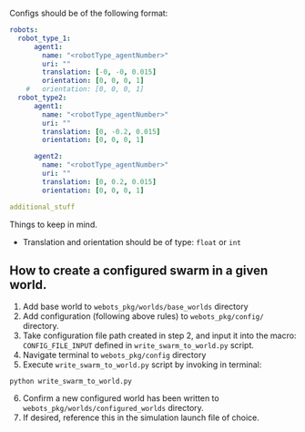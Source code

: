Configs should be of the following format:

```yaml
robots:
  robot_type_1:
      agent1:
        name: "<robotType_agentNumber>"
        uri: ""
        translation: [-0, -0, 0.015]
        orientation: [0, 0, 0, 1]
    #   orientation: [0, 0, 0, 1]
  robot_type2:
      agent1:
        name: "<robotType_agentNumber>"
        uri: ""
        translation: [0, -0.2, 0.015]
        orientation: [0, 0, 0, 1]

      agent2:
        name: "<robotType_agentNumber>"
        uri: ""
        translation: [0, 0.2, 0.015]
        orientation: [0, 0, 0, 1]

additional_stuff
```


Things to keep in mind. 
- Translation and orientation should be of type: `float` or `int`

## How to create a configured swarm in a given world.
1. Add base world to `webots_pkg/worlds/base_worlds` directory
2. Add configuration (following above rules) to `webots_pkg/config/` directory.
3. Take configuration file path created in step 2, and input it into the macro: `CONFIG_FILE_INPUT` defined in `write_swarm_to_world.py` script.
4. Navigate terminal to `webots_pkg/config` directory
5. Execute `write_swarm_to_world.py` script by invoking in terminal:
```shell
python write_swarm_to_world.py
```
6. Confirm a new configured world has been written to `webots_pkg/worlds/configured_worlds` directory. 
7. If desired, reference this in the simulation launch file of choice. 
